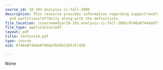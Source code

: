 ```yaml
---
course_id: 18-101-analysis-ii-fall-2005
description: This resource provides information regarding support?and?compact?support
  and partitions?of?Unity along with the definitions.
file_location: /coursemedia/18-101-analysis-ii-fall-2005/8746a8f44de079dda7b3d5116f3fc936_lecture14.pdf
file_type: application/pdf
layout: pdf
title: lecture14.pdf
type: course
uid: 8746a8f44de079dda7b3d5116f3fc936

---
```

None